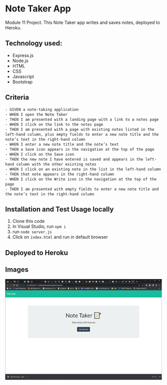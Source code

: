 # Note Taker App
Module 11 Project. 
This Note Taker app writes and saves notes, deployed to Heroku.

## Technology used:
* Express.js
* Node.js
* HTML
* CSS
* Javascript
* Bootstrap
## Criteria
```
- GIVEN a note-taking application
- WHEN I open the Note Taker
- THEN I am presented with a landing page with a link to a notes page
- WHEN I click on the link to the notes page
- THEN I am presented with a page with existing notes listed in the left-hand column, plus empty fields to enter a new note title and the note’s text in the right-hand column
- WHEN I enter a new note title and the note’s text
- THEN a Save icon appears in the navigation at the top of the page
- WHEN I click on the Save icon
- THEN the new note I have entered is saved and appears in the left-hand column with the other existing notes
- WHEN I click on an existing note in the list in the left-hand column
- THEN that note appears in the right-hand column
- WHEN I click on the Write icon in the navigation at the top of the page
- THEN I am presented with empty fields to enter a new note title and the note’s text in the right-hand column
```


## Installation and Test Usage locally
1. Clone this code
2. In Visual Studio, run `npm i`
3. run `node server.js`
4. Click on `index.html` and run in default browser

## Deployed to Heroku

## Images
![Note Taking App](images/screenshot.png) 

